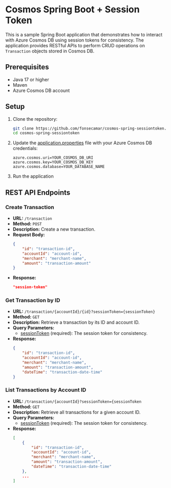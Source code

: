 # Cosmos Spring Boot + Session Token

This is a sample Spring Boot application that demonstrates how to interact with Azure Cosmos DB using session tokens for consistency. The application provides RESTful APIs to perform CRUD operations on `Transaction` objects stored in Cosmos DB.

## Prerequisites

- Java 17 or higher
- Maven
- Azure Cosmos DB account

## Setup

1. Clone the repository:
    ```sh
    git clone https://github.com/fonsecamar/cosmos-spring-sessiontoken.git
    cd cosmos-spring-sessiontoken
    ```

2. Update the [application.properties](http://_vscodecontentref_/1) file with your Azure Cosmos DB credentials:
    ```properties
    azure.cosmos.uri=YOUR_COSMOS_DB_URI
    azure.cosmos.key=YOUR_COSMOS_DB_KEY
    azure.cosmos.database=YOUR_DATABASE_NAME
    ```

3. Run the application

## REST API Endpoints

### Create Transaction

- **URL:** `/transaction`
- **Method:** `POST`
- **Description:** Create a new transaction.
- **Request Body:**
    ```json
    {
        "id": "transaction-id",
        "accountId": "account-id",
        "merchant": "merchant-name",
        "amount": "transaction-amount"
    }
    ```
- **Response:**
    ```json
    "session-token"
    ```


### Get Transaction by ID

- **URL:** `/transaction/{accountId}/{id}?sessionToken={sessionToken}`
- **Method:** `GET`
- **Description:** Retrieve a transaction by its ID and account ID.
- **Query Parameters:**
    - [sessionToken](http://_vscodecontentref_/2) (required): The session token for consistency.
- **Response:**
    ```json
    {
        "id": "transaction-id",
        "accountId": "account-id",
        "merchant": "merchant-name",
        "amount": "transaction-amount",
        "dateTime": "transaction-date-time"
    }
    ```

### List Transactions by Account ID

- **URL:** `/transaction/{accountId}?sessionToken={sessionToken`
- **Method:** `GET`
- **Description:** Retrieve all transactions for a given account ID.
- **Query Parameters:**
    - [sessionToken](http://_vscodecontentref_/3) (required): The session token for consistency.
- **Response:**
    ```json
    [
        {
            "id": "transaction-id",
            "accountId": "account-id",
            "merchant": "merchant-name",
            "amount": "transaction-amount",
            "dateTime": "transaction-date-time"
        },
        ...
    ]
    ```
